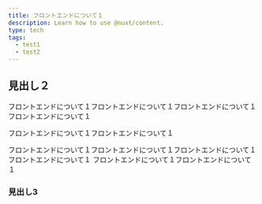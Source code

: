 ```yaml
---
title: フロントエンドについて１
description: Learn how to use @nuxt/content.
type: tech
tags:
  - test1
  - test2
---
```


## 見出し２

フロントエンドについて１フロントエンドについて１フロントエンドについて１フロントエンドについて１

フロントエンドについて１フロントエンドについて１

フロントエンドについて１フロントエンドについて１フロントエンドについて１フロントエンドについて１
フロントエンドについて１フロントエンドについて１

### 見出し3
